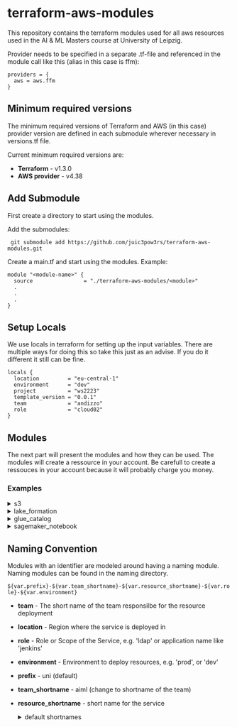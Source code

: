 # terraform-aws-modules

This repository contains the terraform modules used for all aws resources used in the AI & ML Masters course at University of Leipzig.

Provider needs to be specified in a separate .tf-file and referenced in the module call like this (alias in this case is ffm):
```hcl
providers = {
  aws = aws.ffm
}
```

## Minimum required versions

The minimum required versions of Terraform and AWS (in this case) provider version are defined in each submodule wherever necessary in versions.tf file.

Current minimum required versions are:
* **Terraform** - v1.3.0
* **AWS provider** - v4.38

## Add Submodule

First create a directory to start using the modules.

Add the submodules:

``` git submodule add https://github.com/juic3pow3rs/terraform-aws-modules.git```

Create a main.tf and start using the modules.
Example:

```hcl
module "<module-name>" {
  source                = "./terraform-aws-modules/<module>"
  .
  .
  .
}
```

## Setup Locals
We use locals in terraform for setting up the input variables. There are multiple ways for doing this so take this just as an advise. If you do it different it still can be fine.

```hcl
locals {
  location         = "eu-central-1"
  environment      = "dev"
  project          = "ws2223"
  template_version = "0.0.1"
  team             = "andizzo"
  role             = "cloud02"
}
```

## Modules
The next part will present the modules and how they can be used.
The modules will create a ressource in your account. Be carefull to create a ressouces in your account because it will probably charge you money.

### Examples

<details>
  <summary>s3</summary>
  Creates an s3-bucket.
  
```hcl
module "s3_bucket" {
  source = "./terraform-aws-modules/s3"
  providers = {
    aws = aws.ffm
  }

  environment      = local.environment
  role             = local.role
  template_version = local.template_version
  team             = local.team
}
```
</details>

<details>
  <summary>lake_formation</summary>
  Creates an lake formation admin, a service-linked role, registers an s3 bucket as resource and fills that bucket with some folders and a file.
  
```hcl
module "lakeformation" {
  source = "./terraform-aws-modules/lake_formation"
  providers = {
    aws = aws.ffm
  }

  admin_user_arn = data.aws_caller_identity.current.arn
  s3_bucket_arn  = module.s3_bucket.bucket_arn
  s3_bucket_name = module.s3_bucket.bucket_name
  file_name      = "demoLakeData.csv"
  file_source    = "./demoLakeData.csv"

  environment      = local.environment
  role             = local.role
  project          = local.project
  template_version = local.template_version
  team             = local.team
}
```
</details>

<details>
  <summary>glue_catalog</summary>
  Creates an glue catalog database, an glue crawler and an IAM role which the glue service can assume as well as setting lake formation permission for that role
  
```hcl
module "glue_catalog" {
  source = "./terraform-aws-modules/glue_catalog"
  providers = {
    aws = aws.ffm
  }

  s3_bucket_name = module.s3_bucket.bucket_name
  file_name      = "demoLakeData.csv"
  folder_path    = "bronze/ingestion"

  environment      = local.environment
  role             = local.role
  project          = local.project
  template_version = local.template_version
  team             = local.team
}
```
</details>

<details>
  <summary>sagemaker_notebook</summary>
  Creates a sagemaker notebook instance with a s3 bucket as data source and a github repository for storing your jupyter notebooks.
  
```hcl
module "sagemaker_notebook" {
  source = "./terraform-aws-modules/sagemaker_notebook"
  providers = {
    aws = aws.ffm
  }

  s3_bucket_name = module.s3_bucket.bucket_name
  file_name      = "picture.png"
  file_source    = "./picture.png"
  repository_url = "https://github.com/juic3pow3rs/terraform-aws-sagemaker-notebook.git"

  environment      = local.environment
  role             = local.role
  project          = local.project
  template_version = local.template_version
  team             = local.team
}
```
</details>

## Naming Convention

Modules with an identifier are modeled around having a naming module. Naming modules can be found in the naming directory.

```${var.prefix}-${var.team_shortname}-${var.resource_shortname}-${var.role}-${var.environment}```

* **team** - The short name of the team responsilbe for the resource deployment
* **location** - Region where the service is deployed in
* **role** - Role or Scope of the Service, e.g. 'ldap' or application name like 'jenkins'
* **environment** - Environment to deploy resources, e.g. 'prod', or 'dev'
* **prefix** - uni (default)
* **team_shortname** - aiml (change to shortname of the team)

* **resource_shortname** - short name for the service <details>
  <summary>default shortnames</summary>
  
  module | shortname 
  ------------ | -------------
  s3 | s3
  lake_formateion | lf
  glue_catalog | gl_cat
  sagemaker | sgm

</details>
